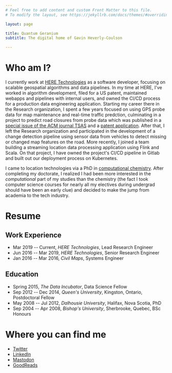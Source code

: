 ```yaml
---
# Feel free to add content and custom Front Matter to this file.
# To modify the layout, see https://jekyllrb.com/docs/themes/#overriding-theme-defaults

layout: page

title: Quantum Geranium
subtitle: The digital home of Gavin Heverly-Coulson

---
```


# Who am I?
I currently work at [HERE Technologies](https://www.here.com/) as a software developer, focusing on scalable geospatial algorithms and data pipelines.
In my time at HERE, I've worked in algorithm development, filed for a US patent, maintained webapps and pipelines with internal users, and owned the CI/CD process for a production data engineering application.
Starting my career there in the Research organization, I spent a few years focused on using GPS probe data for map maintenance and real-time traffic predction, culminating in a project to predict road closures from probe data which was published in a [special issue of the ACM journal TSAS](https://doi.org/10.1145/3325912) and a [patent application](https://patents.justia.com/patent/20200105134).
After that, I left the Research organization and participated in the development of a change detection pipeline using sensor data from vehicles to detect missing or changed map features on the road. 
More recently, I joined a team building a streaming location data processing application using Flink and Scala.
On that project, I have owned the project's CI/CD pipeline in Gitlab and built out our deployment process on Kubernetes. 


I came to location technologies via a PhD in [computational chemistry](/blog/gay-lussac-kohn-pople).
After completing my doctorate, I realized I had been more interested in the *computational* part of my studies than the chemistry (the fact I took computer science courses for nearly all my electives during undergrad should have been an early clue) and decided to make the jump from academia to the tech industry. 


# Resume
## Work Experience
* Mar 2019 -- Current, *HERE Technologies*, Lead Research Engineer
* Jun 2016 -- Mar 2019, *HERE Technologies*, Senior Research Engineer
* Jan 2016 -- Mar 2016, *Civil Maps*, Systems Engineer

## Education
* Spring 2015, *The Data Incubator*, Data Science Fellow
* Sep 2012 -- Dec 2014, *Queen's University*, Kingston, Ontario, Postdoctoral Fellow
* May 2008 -- Jul 2012, *Dalhousie University*, Halifax, Nova Scotia, PhD
* Sep 2004 -- Apr 2008, *Bishop's University*, Sherbrooke, Quebec, BSc Honours

# Where you can find me
* [Twitter](https://twitter.com/gavin_h_c)
* [LinkedIn](https://www.linkedin.com/in/ghevcoul/)
* [Mastodon](https://mastodon.technology/@ghevcoul)
* [GoodReads](https://goodreads.com/morvita)
